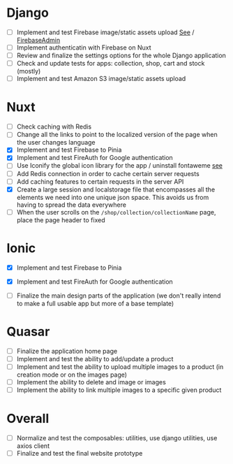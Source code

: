 # Django

- [ ] Implement and test Firebase image/static assets upload [See](https://www.tutorialspoint.com/uploading-image-using-django-with-firebase) / [FirebaseAdmin](https://www.freecodecamp.org/news/how-to-get-started-with-firebase-using-python/)
- [ ] Implement authenticatin with Firebase on Nuxt
- [ ] Review and finalize the settings options for the whole Django application
- [ ] Check and update tests for apps: collection, shop, cart and stock (mostly)
- [ ] Implement and test Amazon S3 image/static assets upload

# Nuxt

- [ ] Check caching with Redis
- [ ] Change all the links to point to the localized version of the page when the user changes language
- [x] Implement and test Firebase to Pinia
- [x] Implement and test FireAuth for Google authentication
- [ ] Use Iconify the global icon library for the app / uninstall fontaweme [see](https://iconify.design/getting-started/)
- [ ] Add Redis connection in order to cache certain server requests
- [ ] Add caching features to certain requests in the server API
- [x] Create a large session and localstorage file that encompasses all the elements we need into one unique json space. This avoids us from having to spread the data everywhere
- [ ] When the user scrolls on the `/shop/collection/collectionName` page, place the page header to fixed 

# Ionic

- [x] Implement and test Firebase to Pinia
- [x] Implement and test FireAuth for Google authentication
- [ ] Finalize the main design parts of the application (we don't really intend to make a full usable app but more of a base template)


# Quasar

- [ ] Finalize the application home page
- [ ] Implement and test the ability to add/update a product
- [ ] Implement and test the ability to upload multiple images to a product (in creation mode or on the images page)
- [ ] Implement the ability to delete and image or images
- [ ] Implement the ability to link multiple images to a specific given product

# Overall

- [ ] Normalize and test the composables: utilities, use django utilities, use axios client
- [ ] Finalize and test the final website prototype
